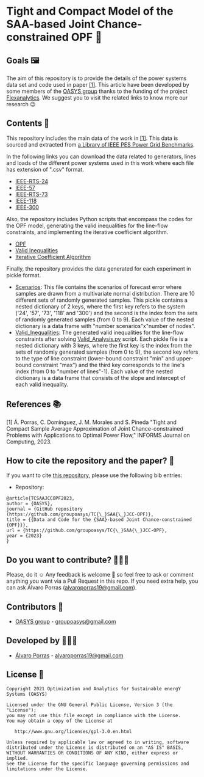# Tight and Compact Model of the SAA-based Joint Chance-constrained OPF 🚀

## Goals 🖼️

The aim of this repository is to provide the details of the power systems data set and code used in paper [[1]](https://arxiv.org/abs/2205.03370). This article have been developed by some members of the [OASYS group](https://sites.google.com/view/groupoasys/home) thanks to the funding of the project [Flexanalytics](https://groupoasysflexanalytics.readthedocs.io/en/latest/). We suggest you to visit the related links to know more our research 😉

## Contents 🌌

This repository includes the main data of the work in [[1]](https://arxiv.org/abs/2205.03370). This data is sourced and extracted from [a Library of IEEE PES Power Grid Benchmarks](https://github.com/power-grid-lib/pglib-opf).

In the following links you can download the data related to generators, lines and loads of the different power systems used in this work where each file has extension of ".csv" format.
  * [IEEE-RTS-24](https://github.com/groupoasys/TC_SAA_JCC-OPF/tree/main/Data/IEEE-RTS-24)
  * [IEEE-57](https://github.com/groupoasys/TC_SAA_JCC-OPF/tree/main/Data/IEEE-57)
  * [IEEE-RTS-73](https://github.com/groupoasys/TC_SAA_JCC-OPF/tree/main/Data/IEEE-RTS-73)
  * [IEEE-118](https://github.com/groupoasys/TC_SAA_JCC-OPF/tree/main/Data/IEEE-118)
  * [IEEE-300](https://github.com/groupoasys/TC_SAA_JCC-OPF/tree/main/Data/IEEE-300)

Also, the repository includes Python scripts that encompass the codes for the OPF model, generating the valid inequalities for the line-flow constraints, and implementing the iterative coefficient algorithm.
  * [OPF](https://github.com/groupoasys/TC_SAA_JCC-OPF/blob/main/MIP_JCC-OPF.py)
  * [Valid Inequalities](https://github.com/groupoasys/TC_SAA_JCC-OPF/blob/main/Valid_Analysis.py)
  * [Iterative Coefficient Algorithm](https://github.com/groupoasys/TC_SAA_JCC-OPF/blob/main/tightening_screening.py)

Finally, the repository provides the data generated for each experiment in pickle format.
  * [Scenarios](https://drive.google.com/file/d/1mFTjQylx8EBrowXj5fln4pUGClRaJp-C/view?usp=sharing): This file contains the scenarios of forecast error where samples are drawn from a multivariate normal distribution. There are 10 different sets of randomly generated samples. This pickle contains a nested dictionary of 2 keys, where the first key refers to the system ('24', '57', '73', '118' and '300') and the second is the index from the sets of randomly generated samples (from 0 to 9). Each value of the nested dictionary is a data frame with "number scenarios"x"number of nodes".
  * [Valid_Inequalities](https://github.com/groupoasys/TC_SAA_JCC-OPF/tree/main/Data/Valid_Inequalities): The generated valid inequalities for the line-flow constraints after solving [Valid_Analysis.py](https://github.com/groupoasys/TC_SAA_JCC-OPF/blob/main/Valid_Analysis.py) script. Each pickle file is a nested dictionary with 3 keys, where the first key is the index from the sets of randomly generated samples (from 0 to 9), the second key refers to the type of line constraint (lower-bound constraint "min" and upper-bound constraint "max") and the third key corresponds to the line's index (from 0 to "number of lines"-1). Each value of the nested dictionary is a data frame that consists of the slope and intercept of each valid inequality.

## References 📚
[1] Á. Porras, C. Domínguez, J. M. Morales and S. Pineda "Tight and Compact Sample Average Approximation of Joint Chance-constrained Problems with Applications to Optimal Power Flow," INFORMS Journal on Computing, 2023.

## How to cite the repository and the paper? 📝

If you want to cite [this repository](https://github.com/groupoasys/TC_SAA_JCC-OPF), please use the following bib entries:


* Repository:
```
@article{TCSAAJCCOPF2023,
author = {OASYS},
journal = {GitHub repository (https://github.com/groupoasys/TC{\_}SAA{\_}JCC-OPF)},
title = {{Data and Code for the {SAA}-based Joint Chance-constrained {OPF}}},
url = {https://github.com/groupoasys/TC{\_}SAA{\_}JCC-OPF},
year = {2023}
}
```

## Do you want to contribute? 👨🏾‍🔬
 
 Please, do it ☺ Any feedback is welcome 🤩 so feel free to ask or comment anything you want via a Pull Request in this repo.
 If you need extra help, you can ask Álvaro Porras (alvaroporras19@gmail.com).

 ## Contributors 👑
 
 * [OASYS group](http://oasys.uma.es) -  groupoasys@gmail.com
 
 ## Developed by 👨🏾‍💻
 * [Álvaro Porras](https://www.researchgate.net/profile/Alvaro-Porras-Cabrera) - alvaroporras19@gmail.com

 ## License 📝
 
    Copyright 2021 Optimization and Analytics for Sustainable energY Systems (OASYS)

    Licensed under the GNU General Public License, Version 3 (the "License");
    you may not use this file except in compliance with the License.
    You may obtain a copy of the License at

       http://www.gnu.org/licenses/gpl-3.0.en.html

    Unless required by applicable law or agreed to in writing, software
    distributed under the License is distributed on an "AS IS" BASIS,
    WITHOUT WARRANTIES OR CONDITIONS OF ANY KIND, either express or implied.
    See the License for the specific language governing permissions and
    limitations under the License.
